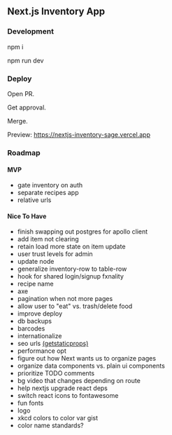 ## Next.js Inventory App

### Development

npm i

npm run dev

### Deploy

Open PR.

Get approval.

Merge.

Preview: https://nextjs-inventory-sage.vercel.app

### Roadmap

#### MVP

- gate inventory on auth
- separate recipes app
- relative urls

#### Nice To Have

- finish swapping out postgres for apollo client
- add item not clearing
- retain load more state on item update
- user trust levels for admin
- update node
- generalize inventory-row to table-row
- hook for shared login/signup fxnality
- recipe name
- axe
- pagination when not more pages
- allow user to "eat" vs. trash/delete food
- improve deploy
- db backups
- barcodes
- internationalize
- seo urls [(getstaticprops)](https://www.udemy.com/course/react-with-typescript/learn/lecture/22717973#overview)
- performance opt
- figure out how Next wants us to organize pages
- organize data components vs. plain ui components
- prioritize TODO comments
- bg video that changes depending on route
- help nextjs upgrade react deps
- switch react icons to fontawesome
- fun fonts
- logo
- xkcd colors to color var gist
- color name standards?
